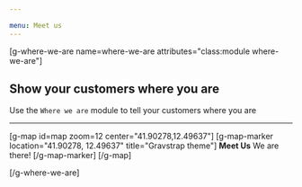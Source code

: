 ```yaml
---

menu: Meet us
---
```


[g-where-we-are name=where-we-are attributes="class:module where-we-are"]

## Show your customers where you are
Use the `Where we are` module to tell your customers where you are

___

[g-map id=map zoom=12 center="41.90278,12.49637"]
[g-map-marker location="41.90278, 12.49637" title="Gravstrap theme"]
**Meet Us**
We are there!
[/g-map-marker]
[/g-map]

[/g-where-we-are]
